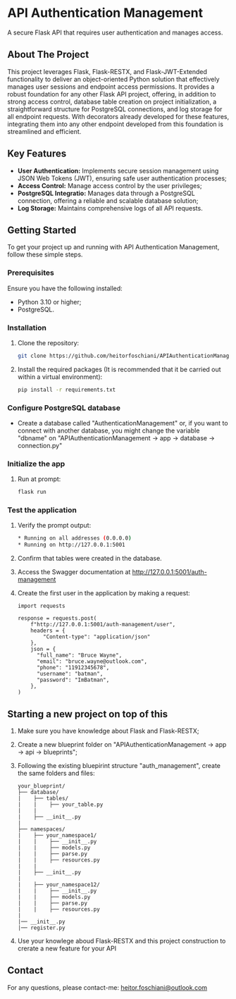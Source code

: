 # API Authentication Management
A secure Flask API that requires user authentication and manages access.

## About The Project
This project leverages Flask, Flask-RESTX, and Flask-JWT-Extended functionality to deliver an object-oriented Python solution that effectively manages user sessions and endpoint access permissions. It provides a robust foundation for any other Flask API project, offering, in addition to strong access control, database table creation on project initialization, a straightforward structure for PostgreSQL connections, and log storage for all endpoint requests. With decorators already developed for these features, integrating them into any other endpoint developed from this foundation is streamlined and efficient.

## Key Features
- **User Authentication:** Implements secure session management using JSON Web Tokens (JWT), ensuring safe user authentication processes;
- **Access Control:** Manage access control by the user privileges;
- **PostgreSQL Integratio:** Manages data through a PostgreSQL connection, offering a reliable and scalable database solution;
- **Log Storage:** Maintains comprehensive logs of all API requests.

## Getting Started
To get your project up and running with API Authentication Management, follow these simple steps.

### Prerequisites
Ensure you have the following installed:
- Python 3.10 or higher;
- PostgreSQL.

### Installation
1. Clone the repository:
    ```bash
    git clone https://github.com/heitorfoschiani/APIAuthenticationManagement.git
    ```

2. Install the required packages (It is recommended that it be carried out within a virtual environment):
    ```bash
    pip install -r requirements.txt
    ```

### Configure PostgreSQL database
- Create a database called "AuthenticationManagement" or, if you want to connect with another database, you might change the variable "dbname" on "APIAuthenticationManagement -> app -> database -> connection.py"

### Initialize the app
1. Run at prompt:
    ```bash
    flask run
    ```

### Test the application
1. Verify the prompt output:
    ```bash
    * Running on all addresses (0.0.0.0)
    * Running on http://127.0.0.1:5001
    ```

2. Confirm that tables were created in the database.

3. Access the Swagger documentation at http://127.0.0.1:5001/auth-management

4. Create the first user in the application by making a request:
    ```
    import requests
    
    response = requests.post(
        f"http://127.0.0.1:5001/auth-management/user",
        headers = {
            "Content-type": "application/json"
        },
        json = {
          "full_name": "Bruce Wayne",
          "email": "bruce.wayne@outlook.com",
          "phone": "11912345678",
          "username": "batman",
          "password": "ImBatman",
        },
    )
    ```

## Starting a new project on top of this
1. Make sure you have knowledge about Flask and Flask-RESTX;

2. Create a new blueprint folder on "APIAuthenticationManagement -> app -> api -> blueprints";

3. Following the existing bluepirint structure "auth_management", create the same folders and files:
    ```
    your_blueprint/
    ├── database/
    |    ├── tables/
    |    |    ├── your_table.py
    |    |
    |    ├── __init__.py
    |
    ├── namespaces/
    |    ├── your_namespace1/
    |    |    ├── __init__.py
    |    |    ├── models.py
    |    |    ├── parse.py
    |    |    ├── resources.py
    |    |
    |    ├── __init__.py
    |
    |    ├── your_namespace12/
    |    |    ├── __init__.py
    |    |    ├── models.py
    |    |    ├── parse.py
    |    |    ├── resources.py
    |
    |── __init__.py
    |── register.py
    ```

4. Use your knowlege aboud Flask-RESTX and this project construction to crerate a new feature for your API

## Contact
For any questions, please contact-me: heitor.foschiani@outlook.com